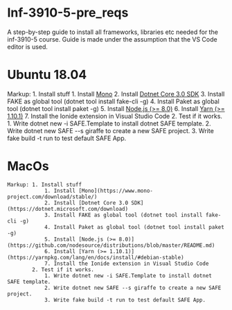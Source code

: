 # Inf-3910-5-pre_reqs

A step-by-step guide to install all frameworks, libraries etc needed for the inf-3910-5 course.
Guide is made under the assumption that the VS Code editor is used.

# Ubuntu 18.04
Markup: 1. Install stuff
            1. Install [Mono](https://www.mono-project.com/download/stable/) 
            2. Install [Dotnet Core 3.0 SDK](https://dotnet.microsoft.com/download)
            3. Install FAKE as global tool (dotnet tool install fake-cli -g)
            4. Install Paket as global tool (dotnet tool install paket -g)
            5. Install [Node.js (>= 8.0)](https://github.com/nodesource/distributions/blob/master/README.md)
            6. Install [Yarn (>= 1.10.1)](https://yarnpkg.com/lang/en/docs/install/#debian-stable) 
            7. Install the Ionide extension in Visual Studio Code
        2. Test if it works.
            1. Write dotnet new -i SAFE.Template to install dotnet SAFE template.
            2. Write dotnet new SAFE --s giraffe to create a new SAFE project.
            3. Write fake build -t run to test default SAFE App.


# MacOs
    Markup: 1. Install stuff
                1. Install [Mono](https://www.mono-project.com/download/stable/) 
                2. Install [Dotnet Core 3.0 SDK](https://dotnet.microsoft.com/download)
                3. Install FAKE as global tool (dotnet tool install fake-cli -g)
                4. Install Paket as global tool (dotnet tool install paket -g)
                5. Install [Node.js (>= 8.0)](https://github.com/nodesource/distributions/blob/master/README.md)
                6. Install [Yarn (>= 1.10.1)](https://yarnpkg.com/lang/en/docs/install/#debian-stable) 
                7. Install the Ionide extension in Visual Studio Code
            2. Test if it works.
                1. Write dotnet new -i SAFE.Template to install dotnet SAFE template.
                2. Write dotnet new SAFE --s giraffe to create a new SAFE project.
                3. Write fake build -t run to test default SAFE App.


